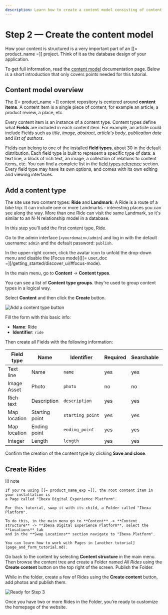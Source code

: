 ```yaml
---
description: Learn how to create a content model consisting of content types and a few sample content items.
---
```


# Step 2 — Create the content model

How your content is structured is a very important part of an [[= product_name =]] project. Think of it as the database design of your application.

To get full information, read the [content model](content_model.md) documentation page.
Below is a short introduction that only covers points needed for this tutorial.

## Content model overview

The [[= product_name =]] content repository is centered around **content items**. A content item is a single piece of content, for example an article, a product review, a place, etc.

Every content item is an instance of a content type. Content types define what **Fields** are included in each content item.
For example, an article could include Fields such as *title*, *image*, *abstract*, *article's body*, *publication date* and *list of authors*.

Fields can belong to one of the installed **field types**, about 30 in the default distribution.
Each field type is built to represent a specific type of data: a text line, a block of rich text, an image, a collection of relations to content items, etc.
You can find a complete list in the [field types reference](field_type_reference.md) section.
Every field type may have its own options, and comes with its own editing and viewing interfaces.

## Add a content type

The site use two content types: **Ride** and **Landmark**.
A Ride is a route of a bike trip. It can include one or more Landmarks - interesting places you can see along the way.
More than one Ride can visit the same Landmark, so it's similar to an N-N relationship model in a database.

In this step you'll add the first content type, Ride.

Go to the admin interface (`<yourdomain>/admin`) and log in with the default username: `admin` and the default password: `publish`. 

In the upper-right corner, click the avatar icon to unfold the drop-down menu and disable the [Focus mode]([[= user_doc =]]/getting_started/discover_ui/#focus-mode).

In the main menu, go to **Content** -> **Content types**.

You can see a list of **Content type groups**. they're used to group content types in a logical way.

Select **Content** and then click the **Create** button. 

![Add a content type button](bike_tutorial_create_content_type.png)

Fill the form with this basic info: 

- **Name**: Ride
- **Identifier**: `ride`

Then create all Fields with the following information: 

| Field type   | Name             | Identifier       |  Required | Searchable | Translatable |
| ------------ | ---------------- | ---------------- | --------- | ---------- | ------------ |
| Text line    | Name             | `name`           | yes       | yes        | yes          |
| Image Asset  | Photo            | `photo`          | no        | no         | no           |
| Rich text    | Description      | `description`    | yes       | yes        | yes          |
| Map location | Starting point   | `starting_point` | yes       | yes        | no           |
| Map location | Ending point     | `ending_point`   | yes       | yes        | no           |
| Integer      | Length           | `length`         | yes       | yes        | no           |

Confirm the creation of the content type by clicking **Save and close**.

## Create Rides

!!! note

    If you're using [[= product_name_exp =]], the root content item in your installation is
    a Page called "Ibexa Digital Experience Platform".
    
    For this tutorial, swap it with its child, a Folder called "Ibexa Platform".
    
    To do this, in the main menu go to **Content** -> **Content structure** -> **Ibexa Digital Experience Platform**, select the **Locations** tab
    and in the **Swap Locations** section navigate to "Ibexa Platform".
    
    You can learn how to work with Pages in [another tutorial](page_and_form_tutorial.md).

Go back to the content by selecting **Content structure** in the main menu. 
Then browse the content tree and create a Folder named *All Rides* using the **Create content** button on the top right of the screen. 
Publish the Folder.

While in the folder, create a few of Rides using the **Create content** button, add photos and publish them.

![Ready for Step 3](bike_tutorial_all_rides_admin.png)

Once you have two or more Rides in the Folder, you're ready to customize the homepage of the website.
